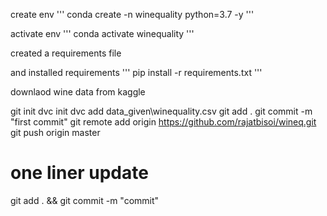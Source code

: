 create env
'''
conda create -n winequality python=3.7 -y
'''


activate env
'''
conda activate winequality
'''


created a requirements file

and installed requirements
'''
pip install -r requirements.txt
'''


downlaod wine data from kaggle



git init
dvc init
dvc add data_given\winequality.csv
git add .
git commit -m "first commit"
git remote add origin https://github.com/rajatbisoi/wineq.git
git push origin master

# one liner update
  git add . && git commit -m "commit"





